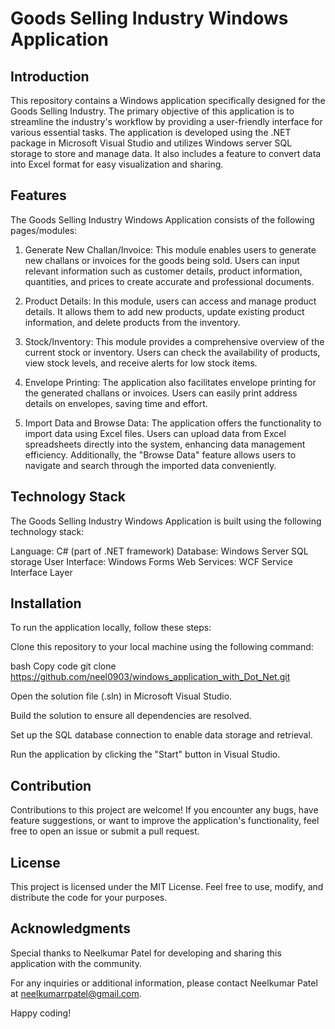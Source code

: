 # Goods Selling Industry Windows Application

## Introduction
This repository contains a Windows application specifically designed for the Goods Selling Industry. The primary objective of this application is to streamline the industry's workflow by providing a user-friendly interface for various essential tasks. The application is developed using the .NET package in Microsoft Visual Studio and utilizes Windows server SQL storage to store and manage data. It also includes a feature to convert data into Excel format for easy visualization and sharing.

## Features
The Goods Selling Industry Windows Application consists of the following pages/modules:

 1) Generate New Challan/Invoice: This module enables users to generate new challans or invoices for the goods being sold. Users can input relevant information such as customer details, product information, quantities, and prices to create accurate and professional documents.

 2) Product Details: In this module, users can access and manage product details. It allows them to add new products, update existing product information, and delete products from the inventory.

 3) Stock/Inventory: This module provides a comprehensive overview of the current stock or inventory. Users can check the availability of products, view stock levels, and receive alerts for low stock items.

 4) Envelope Printing: The application also facilitates envelope printing for the generated challans or invoices. Users can easily print address details on envelopes, saving time and effort.

 5) Import Data and Browse Data: The application offers the functionality to import data using Excel files. Users can upload data from Excel spreadsheets directly into the system, enhancing data management efficiency. Additionally, the "Browse Data" feature allows users to navigate and search through the imported data conveniently.

## Technology Stack
The Goods Selling Industry Windows Application is built using the following technology stack:

Language: C# (part of .NET framework)
Database: Windows Server SQL storage
User Interface: Windows Forms
Web Services: WCF Service Interface Layer

## Installation
To run the application locally, follow these steps:

Clone this repository to your local machine using the following command:

bash
Copy code
git clone https://github.com/neel0903/windows_application_with_Dot_Net.git

Open the solution file (.sln) in Microsoft Visual Studio.

Build the solution to ensure all dependencies are resolved.

Set up the SQL database connection to enable data storage and retrieval.

Run the application by clicking the "Start" button in Visual Studio.

## Contribution
Contributions to this project are welcome! If you encounter any bugs, have feature suggestions, or want to improve the application's functionality, feel free to open an issue or submit a pull request.

## License
This project is licensed under the MIT License. Feel free to use, modify, and distribute the code for your purposes.

## Acknowledgments
Special thanks to Neelkumar Patel for developing and sharing this application with the community.

For any inquiries or additional information, please contact Neelkumar Patel at neelkumarrpatel@gmail.com.

Happy coding!
